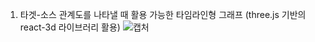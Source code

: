 
1. 타겟-소스 관계도를 나타낼 때 활용 가능한 타임라인형 그래프 (three.js 기반의 react-3d 라이브러리 활용)
![캡처](https://user-images.githubusercontent.com/24996316/200713086-86e0b6e1-91aa-45c5-95a9-d5e7342d15f9.JPG)
